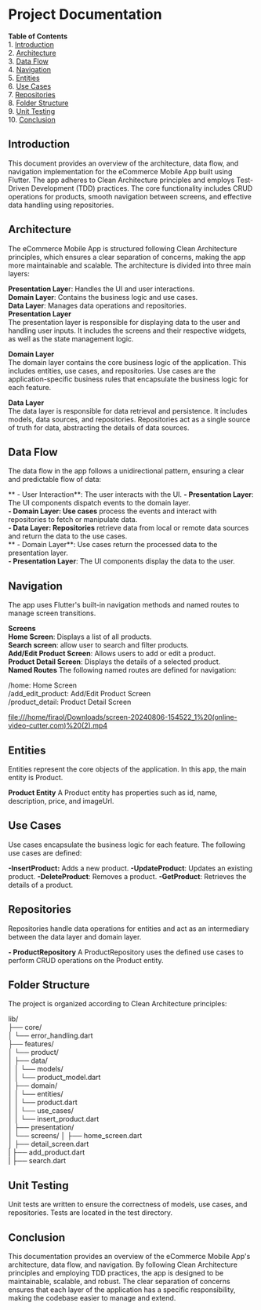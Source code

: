 # **Project Documentation**  
**Table of Contents**  
    1. [Introduction](#introduction)  
    2. [Architecture](#architecture)  
    3. [Data Flow](#data-flow)  
    4. [Navigation](#navigation)  
    5. [Entities](#entities)  
    6. [Use Cases](#use-cases)  
    7. [Repositories](#repositories)  
    8. [Folder Structure](#folder-structure)  
    9. [Unit Testing](#unit-testing)  
    10. [Conclusion](#conclusion)  
      
## **Introduction**
This document provides an overview of the architecture, data flow, and navigation implementation for the eCommerce Mobile App built using Flutter. The app adheres to Clean Architecture principles and employs Test-Driven Development (TDD) practices. The core functionality includes CRUD operations for products, smooth navigation between screens, and effective data handling using repositories.

## **Architecture**
The eCommerce Mobile App is structured following Clean Architecture principles, which ensures a clear separation of concerns, making the app more maintainable and scalable. The architecture is divided into three main layers:

**Presentation Laye**r: Handles the UI and user interactions.  
**Domain Layer**: Contains the business logic and use cases.  
**Data Layer**: Manages data operations and repositories.  
**Presentation Layer**  
The presentation layer is responsible for displaying data to the user and handling user inputs. It includes the screens and their respective widgets, as well as the state management logic.

**Domain Layer**  
The domain layer contains the core business logic of the application. This includes entities, use cases, and repositories. Use cases are the application-specific business rules that encapsulate the business logic for each feature.

**Data Layer**   
The data layer is responsible for data retrieval and persistence. It includes models, data sources, and repositories. Repositories act as a single source of truth for data, abstracting the details of data sources.

## **Data Flow** 
The data flow in the app follows a unidirectional pattern, ensuring a clear and predictable flow of data:

   ** - User Interaction**: The user interacts with the UI.
    **- Presentation Layer**: The UI components dispatch events to the domain layer.  
    **- Domain Layer: Use cases** process the events and interact with repositories to fetch or manipulate data.  
    **- Data Layer: Repositories** retrieve data from local or remote data sources and return the data to the use cases.  
   ** - Domain Layer**: Use cases return the processed data to the presentation layer.  
    **- Presentation Layer**: The UI components display the data to the user.  
## Navigation  
The app uses Flutter's built-in navigation methods and named routes to manage screen transitions.

**Screens**  
    **Home Screen**: Displays a list of all products.  
    **Search screen**: allow user to search and filter products.  
    **Add/Edit Product Screen**: Allows users to add or edit a product.  
    **Product Detail Screen**: Displays the details of a selected product.  
**Named Routes**
The following named routes are defined for navigation:

/home: Home Screen  
/add_edit_product: Add/Edit Product Screen  
/product_detail: Product Detail Screen  

[file:///home/firaol/Downloads/screen-20240806-154522_1%20(online-video-cutter.com)%20(2).mp4](url)



## Entities
Entities represent the core objects of the application. In this app, the main entity is Product.

**Product Entity**
A Product entity has properties such as id, name, description, price, and imageUrl.

## **Use Cases**
Use cases encapsulate the business logic for each feature. The following use cases are defined:

  **-InsertProduct:** Adds a new product.
  **-UpdateProduct**: Updates an existing product.
  **-DeleteProduct**: Removes a product.
  **-GetProduct**: Retrieves the details of a product.
## **Repositories**
Repositories handle data operations for entities and act as an intermediary between the data layer and domain layer.

  **- ProductRepository**
A ProductRepository uses the defined use cases to perform CRUD operations on the Product entity.

## **Folder Structure**
The project is organized according to Clean Architecture principles:

lib/  
├── core/  
│   └── error_handling.dart  
├── features/  
│   └── product/  
│       ├── data/  
│       │   └── models/  
│       │       └── product_model.dart  
│       ├── domain/  
│       │   └── entities/  
│       │       └── product.dart  
│       │   └── use_cases/  
│       │       └── insert_product.dart  
│       ├── presentation/  
│           └── screens/
│               ├── home_screen.dart  
│               ├── detail_screen.dart  
|               ├── add_product.dart  
|               ├── search.dart  

## **Unit Testing**
Unit tests are written to ensure the correctness of models, use cases, and repositories. Tests are located in the test directory.

## **Conclusion**
This documentation provides an overview of the eCommerce Mobile App's architecture, data flow, and navigation. By following Clean Architecture principles and employing TDD practices, the app is designed to be maintainable, scalable, and robust. The clear separation of concerns ensures that each layer of the application has a specific responsibility, making the codebase easier to manage and extend.
